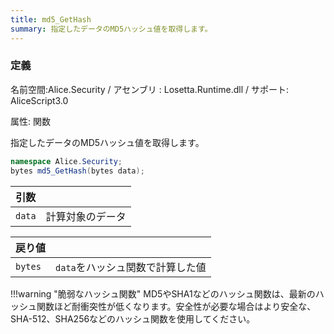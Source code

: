 ```yaml
---
title: md5_GetHash
summary: 指定したデータのMD5ハッシュ値を取得します。
---
```


### 定義
名前空間:Alice.Security / アセンブリ : Losetta.Runtime.dll / サポート: AliceScript3.0

属性: 関数

指定したデータのMD5ハッシュ値を取得します。

```cs title="AliceScript"
namespace Alice.Security;
bytes md5_GetHash(bytes data);
```

|引数| |
|-|-|
|`data`|計算対象のデータ|

|戻り値| |
|-|-|
|`bytes`|`data`をハッシュ関数で計算した値|

!!!warning "脆弱なハッシュ関数"
    MD5やSHA1などのハッシュ関数は、最新のハッシュ関数ほど耐衝突性が低くなります。安全性が必要な場合はより安全な、SHA-512、SHA256などのハッシュ関数を使用してください。